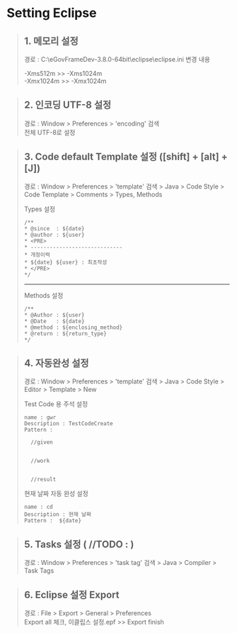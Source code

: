 # Setting Eclipse

> ## 1. 메모리 설정
>   
> 경로 : C:\eGovFrameDev-3.8.0-64bit\eclipse\eclipse.ini
> 변경 내용
>
> -Xms512m  >>  -Xms1024m  
> -Xmx1024m >>  -Xmx1024m

> ## 2. 인코딩 UTF-8 설정
> 경로 : Window > Preferences > 'encoding' 검색  
> 전체 UTF-8로 설정

> ## 3. Code default Template 설정 ([shift] + [alt] + [J])
> 경로 : Window > Preferences > 'template' 검색 > Java > Code Style > Code Template > Comments > Types, Methods  
>
> Types 설정
> ```
>/**
> * @since  : ${date}
> * @author : ${user}
> * <PRE>
> * -----------------------------
> * 개정이력
> * ${date} ${user} : 최초작성
> * </PRE> 
> */
> ```
> *****
> Methods 설정
> ```
>/**
> * @Author : ${user}
> * @Date   : ${date}
> * @method : ${enclosing_method} 
> * @return : ${return_type} 
> */
> ```

> ## 4. 자동완성 설정
> 경로 : Window > Preferences > 'template' 검색 > Java > Code Style > Editor > Template > New  
>
> Test Code 용 주석 설정
>
> ```
> name : gwr
> Description : TestCodeCreate
> Pattern : 
>
>	//given
>
>
>	//work
>
>
>	//result
> ```
> 현재 날짜 자동 완성 설정
>
> ```
> name : cd
> Description : 현재 날짜
> Pattern :  ${date}
> ```

> ## 5. Tasks 설정 ( //TODO  : )
> 경로 : Window > Preferences > 'task tag' 검색 > Java > Compiler > Task Tags
> 

> ## 6. Eclipse 설정 Export
> 경로 : File > Export > General > Preferences   
> Export all 체크, 이클립스 설정.epf >> Export finish



